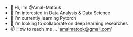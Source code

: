 - 👋 Hi, I’m @Amal-Matouk
- 👀 I’m interested in Data Analysis & Data Science
- 🌱 I’m currently learning Pytorch
- 💞️ I’m looking to collaborate on deep learning researches 
- 📫 How to reach me ... 'amalmatook@gmail.com'

<!---
Amal-Matouk/Amal-Matouk is a ✨ special ✨ repository because its `README.md` (this file) appears on your GitHub profile.
You can click the Preview link to take a look at your changes.
--->
